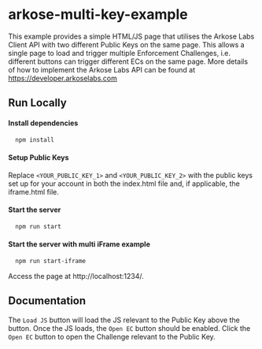 # arkose-multi-key-example

This example provides a simple HTML/JS page that utilises the Arkose Labs Client API with two different Public Keys on the same page. This allows a single page to load and trigger multiple Enforcement Challenges, i.e. different buttons can trigger different ECs on the same page.
More details of how to implement the Arkose Labs API can be found at https://developer.arkoselabs.com

## Run Locally

#### Install dependencies

```bash
  npm install
```

#### Setup Public Keys

Replace `<YOUR_PUBLIC_KEY_1>` and `<YOUR_PUBLIC_KEY_2>` with the public keys set up for your account in both the index.html file and, if applicable, the iframe.html file.

#### Start the server

```bash
  npm run start
```

#### Start the server with multi iFrame example

```bash
  npm run start-iframe
```

Access the page at http://localhost:1234/.

## Documentation

The `Load JS` button will load the JS relevant to the Public Key above the button. Once the JS loads, the `Open EC` button should be enabled. Click the `Open EC` button to open the Challenge relevant to the Public Key.
